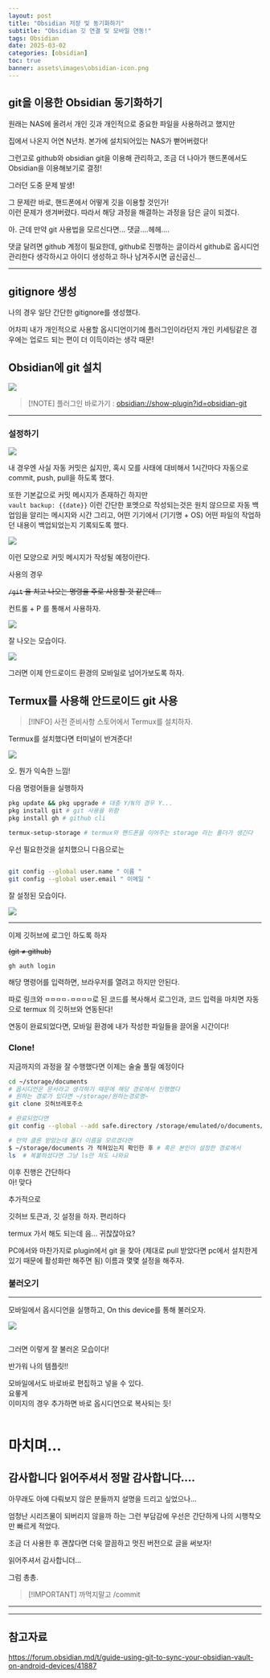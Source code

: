 ```yaml
---
layout: post
title: "Obsidian 저장 및 동기화하기"
subtitle: "Obsidian 깃 연결 및 모바일 연동!"
tags: Obsidian
date: 2025-03-02
categories: [obsidian]
toc: true
banner: assets\images\obsidian-icon.png
---
```


## git을 이용한 Obsidian 동기화하기

원래는 NAS에 올려서 개인 깃과 개인적으로 중요한 파일을 사용하려고 했지만

집에서 나온지 어연 N년차. 본가에 설치되어있는 NAS가 뻗어버렸다!

그런고로 github와 obsidian git을 이용해 관리하고, 조금 더 나아가 핸드폰에서도 Obsidian을 이용해보기로 결정!

그러던 도중 문제 발생!

그 문제란 바로, 핸드폰에서 어떻게 깃을 이용할 것인가!  
이런 문제가 생겨버렸다. 따라서 해당 과정을 해결하는 과정을 담은 글이 되겠다.

아. 근데 만약 git 사용법을 모르신다면... 댓글....헤헤....

댓글 달려면 github 계정이 필요한데, github로 진행하는 글이라서 github로 옵시디언 관리한다 생각하시고 아이디 생성하고 하나 남겨주시면 굽신굽신...

---

## gitignore 생성

나의 경우 일단 간단한 gitignore를 생성했다.

어차피 내가 개인적으로 사용할 옵시디언이기에 플러그인이라던지 개인 키세팅같은 경우에는 업로드 되는 편이 더 이득이라는 생각 때문!

## Obsidian에 git 설치

<img 
  src="https://github.com/user-attachments/assets/468d6338-cf1f-4b24-9891-e0accf2301e3"
/>

> [!NOTE] 플러그인 바로가기 :
> [obsidian://show-plugin?id=obsidian-git](obsidian://show-plugin?id=obsidian-git)

---

### 설정하기

<img src="https://github.com/user-attachments/assets/0900d739-c68f-45fd-9f14-b2a7dfb09fea" />

내 경우엔 사실 자동 커밋은 싫지만, 혹시 모를 사태에 대비해서 1시간마다 자동으로 commit, push, pull을 하도록 했다.

또한 기본값으로 커밋 메시지가 존재하긴 하지만  
`vault backup: {{date}}` 이런 간단한 포멧으로 작성되는것은 원치 않으므로 자동 백업임을 알리는 메시지와 시간 그리고, 어떤 기기에서 (기기명 + OS) 어떤 파일의 작업하던 내용이 백업되었는지 기록되도록 했다.

<img src="https://github.com/user-attachments/assets/3b2d2ddb-5bff-431c-b06f-561c9720fc7e" />

이런 모양으로 커밋 메시지가 작성될 예정이란다.

사용의 경우

~~`/git` 을 치고 나오는 명령을 주로 사용할 것 같은데...~~

컨트롤 + P 를 통해서 사용하자.

<img src="https://github.com/user-attachments/assets/15d5fbc3-4665-41f0-87ca-28349c97acec" max-height="350px"/>

잘 나오는 모습이다.

<img src="https://github.com/user-attachments/assets/a35f75ad-50e7-4a52-8701-549e3ae94839" max-height="350px"/>

그러면 이제 안드로이드 환경의 모바일로 넘어가보도록 하자.

## Termux를 사용해 안드로이드 git 사용

> [!INFO] 사전 준비사항
> 스토어에서 Termux를 설치하자.

Termux를 설치했다면 터미널이 반겨준다!

<img src="https://github.com/user-attachments/assets/c4376efa-8d67-4890-8cff-ad9d84397c4b" max-height="350px"/>

오. 뭔가 익숙한 느낌!

다음 명령어들을 실행하자

```bash
pkg update && pkg upgrade # 대충 Y/N의 경우 Y...
pkg install git # git 사용을 위함
pkg install gh # github cli

termux-setup-storage # termux와 핸드폰을 이어주는 storage 라는 폴더가 생긴다

```

우선 필요한것을 설치했으니 다음으로는

```sh

git config --global user.name " 이름 "
git config --global user.email " 이메일 "
```

잘 설정된 모습이다.

<img src="https://github.com/user-attachments/assets/bc12f523-53ac-43c4-9c5d-7a9806e65463" max-height="350px"/>

---

이제 깃허브에 로그인 하도록 하자

~~(git ≠ github)~~

```sh
gh auth login
```

해당 명령어를 입력하면, 브라우저를 열려고 하지만 안된다.

따로 링크와 `ㅁㅁㅁㅁ-ㅁㅁㅁㅁ`로 된 코드를 복사해서 로그인과, 코드 입력을 마치면 자동으로 termux 의 깃허브와 연동된다!

연동이 완료되었다면, 모바일 환경에 내가 작성한 파일들을 끌어올 시간이다!

### Clone!

지금까지의 과정을 잘 수행했다면 이제는 술술 풀릴 예정이다

```bash
cd ~/storage/documents
# 옵시디언은 문서라고 생각하기 때문에 해당 경로에서 진행했다
# 원하는 경로가 있다면 ~/storage/원하는경로명~
git clone 깃허브레포주소

# 완료되었다면
git config --global --add safe.directory /storage/emulated/o/documents/레포이름

# 만약 클론 받았는데 폴더 이름을 모르겠다면
$ ~/storage/documents 가 적혀있는지 확인한 후 # 혹은 본인이 설정한 경로에서
ls  # 복붙하셨다면 그냥 ls만 쳐도 나와요
```

이후 진행은 간단하다  
아! 맞다

추가적으로

깃허브 토큰과, 깃 설정을 하자. 편리하다

termux 가서 해도 되는데 음... 귀찮잖아요?

PC에서와 마찬가지로 plugin에서 git 을 찾아 (제대로 pull 받았다면 pc에서 설치한게 있기 때문에 활성화만 해주면 됨) 이름과 몇몇 설정을 해주자.

### 불러오기

---

모바일에서 옵시디언을 실행하고, On this device를 통해 불러오자.

<img src="https://github.com/user-attachments/assets/e507e6f5-6156-4fc8-bf45-07cb5ace5974" max-height="350px"/>

<img src="https://github.com/user-attachments/assets/54d8ba01-03b9-4071-9efb-548fa450a425" alt="" max-height="350px"></img>

그러면 이렇게 잘 불러온 모습이다!

반가워 나의 템플릿!!

모바일에서도 바로바로 편집하고 넣을 수 있다.  
요롷게  
이미지의 경우 추가하면 바로 옵시디언으로 복사되는 듯!

<img src="https://github.com/user-attachments/assets/a5f7a469-a5cd-454f-a983-07b59306ea2e" alt="" max-height="350px"></img>

# 마치며...

## 감사합니다 읽어주셔서 정말 감사합니다....

아무래도 아예 다뤄보지 않은 분들까지 설명을 드리고 싶었으나...

엄청난 시리즈물이 되버리지 않을까 하는 그런 부담감에 우선은 간단하게 나의 시행착오만 빠르게 적었다.

조금 더 사용한 후 괜찮다면 더욱 깔끔하고 멋진 버전으로 글을 써보자!

읽어주셔서 감사합니더...

그럼 총총.

> [!IMPORTANT] 까먹지말고
> /commit

---

---

## 참고자료

https://forum.obsidian.md/t/guide-using-git-to-sync-your-obsidian-vault-on-android-devices/41887
